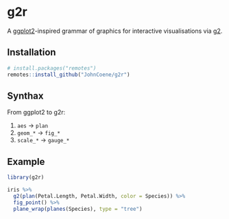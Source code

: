 # g2r

A [ggplot2](https://ggplot2.tidyverse.org/)-inspired grammar of graphics for interactive visualisations via [g2](https://antv.alipay.com/zh-cn/g2/3.x/).

## Installation

``` r
# install.packages("remotes")
remotes::install_github("JohnCoene/g2r")
```

## Synthax

From ggplot2 to g2r:

1. `aes` -> `plan`
2. `geom_*` -> `fig_*`
3. `scale_*` -> `gauge_*`

## Example

``` r
library(g2r)

iris %>%
  g2(plan(Petal.Length, Petal.Width, color = Species)) %>% 
  fig_point() %>%
  plane_wrap(planes(Species), type = "tree")
```

